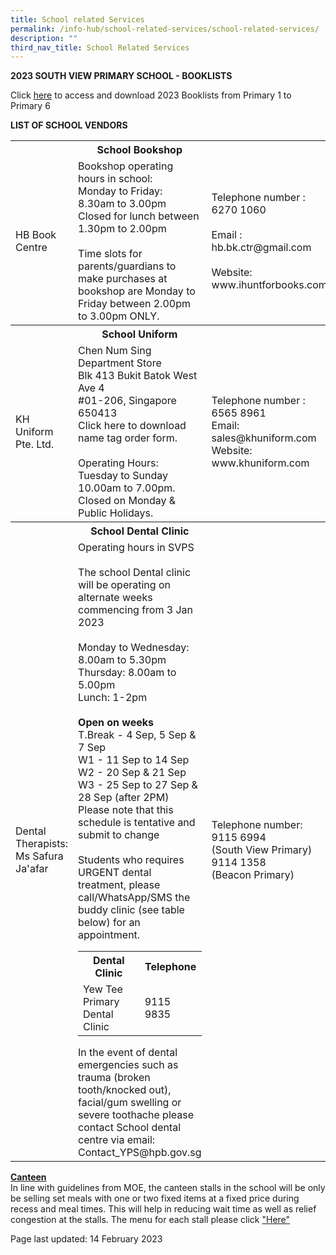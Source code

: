 ```yaml
---
title: School related Services
permalink: /info-hub/school-related-services/school-related-services/
description: ""
third_nav_title: School Related Services
---
```

<p><strong>2023 SOUTH VIEW PRIMARY SCHOOL - BOOKLISTS<br></strong>
</p><p>Click <a href="https://drive.google.com/drive/folders/1_1_PtgMeYOOM88YUF2ZLdlIpQKrnsqUS?usp=sharing" target="_blank" rel="noopener" data-saferedirecturl="https://www.google.com/url?q=https://drive.google.com/drive/folders/1LeB7Ei8TdtX3-V8zEaUYPr3Ul_7B3ohD?usp%3Dsharing&amp;source=gmail&amp;ust=1608183411061000&amp;usg=AFQjCNEpY_R1CdyaBKCojI4RtVLbQT87Bg">here</a> to access and download 2023 Booklists from Primary 1 to Primary 6</p>
<p><strong>LIST OF SCHOOL VENDORS<br></strong>
<table>
	<tbody>
		<tr>
			<th></th>
			<th style="text-align: center;">School Bookshop</th>
			<th></th>
		</tr>
		<tr>
			<td>HB Book Centre</td>
			<td>Bookshop operating hours in school:<br>
Monday to Friday: 8.30am to 3.00pm<br>
Closed for lunch between 1.30pm to 2.00pm<br><br>
Time slots for parents/guardians to make purchases at bookshop are Monday to Friday between 2.00pm to 3.00pm ONLY.</td>
			<td>Telephone number : 6270 1060<br><br>
Email : hb.bk.ctr@gmail.com<br><br>
				Website: www.ihuntforbooks.com<br></td>
		</tr>
		<tr>
			<th></th>
			<th style="text-align: center;">School Uniform</th>
			<th></th>
		</tr>
		<tr>
			<td>KH Uniform Pte. Ltd.</td>
			<td>Chen Num Sing Department Store<br>
Blk 413 Bukit Batok West Ave 4<br>
#01-206, Singapore 650413<br>
Click here to download name tag order form.<br><br>
Operating Hours:<br>
Tuesday to Sunday 10.00am to 7.00pm.<br>
				Closed on Monday &amp; Public Holidays.</td>
	<td>Telephone number : 6565 8961<br>
Email: sales@khuniform.com<br>
		Website: www.khuniform.com</td>
		</tr>
		<tr>
			<th></th>
			<th style="text-align: center;">School Dental Clinic</th>
			<th></th>
		</tr>
		<tr>
			<td>Dental Therapists: Ms Safura Ja'afar</td>
			<td>Operating hours in SVPS<br><br>
The school Dental clinic will be operating on alternate weeks commencing from 3 Jan 2023<br><br>
Monday to Wednesday: 8.00am to 5.30pm<br>
Thursday: 8.00am to 5.00pm<br>
Lunch: 1-2pm<br><br>
				<strong>Open on weeks</strong><br>
				T.Break - 4 Sep, 5 Sep &amp; 7 Sep<br>
				W1 - 11 Sep to 14 Sep<br>
				W2 - 20 Sep &amp; 21 Sep<br>
				W3 - 25 Sep to 27 Sep &amp; 28 Sep (after 2PM)<br>
			Please note that this schedule is tentative and submit to change<br><br>
			Students who requires URGENT dental treatment, please call/WhatsApp/SMS the buddy clinic (see table below) for an appointment.<br>
				<table>
					<tbody>
						<tr>
							<th>Dental Clinic</th>
							<th>Telephone</th>
						</tr>
							<tr>
							<td>Yew Tee Primary Dental Clinic</td>
							<td>9115 9835</td>
						</tr>
					</tbody>
				</table>
In the event of dental emergencies such as trauma (broken tooth/knocked out), facial/gum swelling or severe toothache please contact 
School dental centre via email: Contact_YPS@hpb.gov.sg
<br>
			</td>
	<td>Telephone number:<br>
		9115 6994<br>(South View Primary)<br>
			9114 1358<br>(Beacon Primary)</td>
		</tr>
	</tbody>
	</table>
</p><p><u><strong>Canteen<br></strong></u>In line with guidelines from MOE, the canteen stalls in the school will be only be selling set meals with one or two fixed items at a fixed price during recess and meal times. This will help in reducing wait time as well as relief congestion at the stalls. The menu for each stall please click&nbsp;<a href="https://drive.google.com/file/d/1B1LEG8gbvFc6DDp9R5QvH1gl93JYL9jz/view" target="_blank" rel="noopener">"Here"</a></p>
<p>Page last updated: 14 February 2023</p>